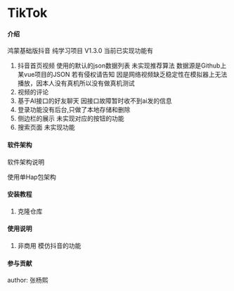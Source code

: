 # TikTok

#### 介绍

鸿蒙基础版抖音
纯学习项目
V1.3.0
当前已实现功能有

1. 抖音首页视频 使用的默认的json数据列表 未实现推荐算法 数据源是Github上某vue项目的JSON 若有侵权请告知
   因是网络视频缺乏稳定性在模拟器上无法播放，因本人没有真机所以没有做真机测试
2. 视频的评论
3. 基于AI接口的好友聊天 因接口故障暂时收不到ai发的信息
4. 登录功能没有后台,只做了本地存储和删除
5. 侧边栏的展示 未实现对应的按钮的功能
6. 搜索页面 未实现功能

#### 软件架构

软件架构说明

使用单Hap包架构

#### 安装教程

1. 克隆仓库

#### 使用说明

1. 非商用 模仿抖音的功能

#### 参与贡献

author: 张杨熙

